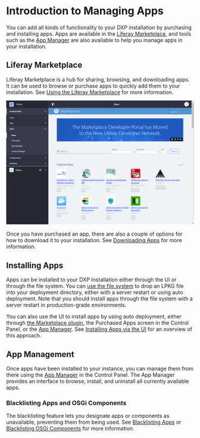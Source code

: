 # Introduction to Managing Apps

You can add all kinds of functionality to your DXP installation by purchasing and installing apps. Apps are available in the [Liferay Marketplace](./purchasing-apps-on-liferay-marketplace.md), and tools such as the [App Manager](./managing-apps.md) are also available to help you manage apps in your installation.

## Liferay Marketplace

Liferay Marketplace is a hub for sharing, browsing, and downloading apps. It can be used to browse or purchase apps to quickly add them to your installation. See [Using the Liferay Marketplace](./purchasing-apps-on-liferay-marketplace.md) for more information.

![Use the Liferay Marketplace to quickly purchase and install apps to your DXP installation.](./introduction-to-managing-apps/images/01.png)

Once you have purchased an app, there are also a couple of options for how to download it to your installation. See [Downloading Apps](./downloading-apps.md) for more information.

## Installing Apps

Apps can be installed to your DXP Installation either through the UI or through the file system. You can [use the file system](./installing-apps-via-the-file-system.md) to drop an LPKG file into your deployment directory, either with a server restart or using auto deployment. Note that you should install apps through the file system with a server restart in production-grade environments.

You can also use the UI to install apps by using auto deployment, either through [the Marketplace plugin](./purchasing-apps-on-liferay-marketplace.md), the Purchased Apps screen in the Control Panel, or the [App Manager](./managing-apps.md). See [Installing Apps via the UI](./installing-apps-via-the-ui.md) for an overview of this approach.

## App Management

Once apps have been installed to your instance, you can manage them from there using the [App Manager](./managing-apps.md) in the Control Panel. The App Manager provides an interface to browse, install, and uninstall all currently available apps.

### Blacklisting Apps and OSGi Components

The blacklisting feature lets you designate apps or components as unavailable, preventing them from being used. See [Blacklisting Apps](./blacklisting-apps.md) or [Blacklisting OSGi Components](./blacklisting-osgi-components.md) for more information.